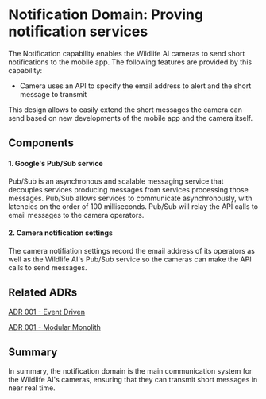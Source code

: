 # Notification Domain: Proving notification services 

The Notification capability enables the Wildlife AI cameras to send short notifications to the mobile app. The following features are provided by this capability:
- Camera uses an API to specify the email address to alert and the short message to transmit

This design allows to easily extend the short messages the camera can send based on new developments of the mobile app and the camera itself.

## Components

#### 1. Google's Pub/Sub service

Pub/Sub is an asynchronous and scalable messaging service that decouples services producing messages from services processing those messages. Pub/Sub allows services to communicate asynchronously, with latencies on the order of 100 milliseconds. Pub/Sub will relay the API calls to email messages to the camera operators.

#### 2. Camera notification settings

The camera notifiation settings record the email address of its operators as well as the Wildlife AI's Pub/Sub service so the cameras can make the API calls to send messages.


## Related ADRs
[ADR 001 - Event Driven](../ADRs/ADR001-EventDriven.md)

[ADR 001 - Modular Monolith](../ADRs/ADR002-ModularMonolith.md)

## Summary
In summary, the notification domain is the main communication system for the Wildlife AI's cameras, ensuring that they can transmit short messages in near real time.